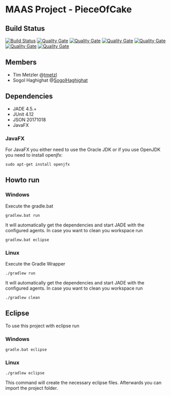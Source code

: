 # MAAS Project - PieceOfCake

## Build Status
[![Build Status](https://travis-ci.org/HBRS-MAAS/project-pieceofcake.svg?branch=master)](https://travis-ci.org/HBRS-MAAS/project-pieceofcake)
[![Quality Gate](https://sonarcloud.io/api/badges/gate?key=project-pieceofcake)](https://sonarcloud.io/dashboard?id=project-pieceofcake)
[![Quality Gate](http://sonarcloud.io/api/badges/measure?key=project-pieceofcake&metric=coverage)](https://sonarcloud.io/component_measures?id=project-pieceofcake&metric=coverage)
[![Quality Gate](http://sonarcloud.io/api/badges/measure?key=project-pieceofcake&metric=lines)](https://sonarcloud.io/component_measures?id=project-pieceofcake&metric=lines)
[![Quality Gate](http://sonarcloud.io/api/badges/measure?key=project-pieceofcake&metric=ncloc)](https://sonarcloud.io/component_measures?id=project-pieceofcake&metric=ncloc)
[![Quality Gate](http://sonarcloud.io/api/badges/measure?key=project-pieceofcake&metric=bugs)](https://sonarcloud.io/component_measures?id=project-pieceofcake&metric=bugs)
[![Quality Gate](http://sonarcloud.io/api/badges/measure?key=project-pieceofcake&metric=code_smells)](https://sonarcloud.io/component_measures?id=project-pieceofcake&metric=code_smells)



## Members
* Tim Metzler @[tmetzl](http://github.com/tmetzl)
* Sogol Haghighat @[SogolHaghighat](http://github.com/SogolHaghighat)

## Dependencies
* JADE 4.5.+
* JUnit 4.12
* JSON 20171018
* JavaFX

### JavaFX

For JavaFX you either need to use the Oracle JDK or if you use OpenJDK you need to install openjfx:

    sudo apt-get install openjfx

## Howto run

### Windows

Execute the gradle.bat

    gradlew.bat run
    
It will automatically get the dependencies and start JADE with the configured agents.
In case you want to clean you workspace run

    gradlew.bat eclipse
    
### Linux
Execute the Gradle Wrapper

    ./gradlew run

It will automatically get the dependencies and start JADE with the configured agents.
In case you want to clean you workspace run

    ./gradlew clean

## Eclipse
To use this project with eclipse run

### Windows

    gradle.bat eclipse
    
### Linux

    ./gradlew eclipse

This command will create the necessary eclipse files.
Afterwards you can import the project folder.
